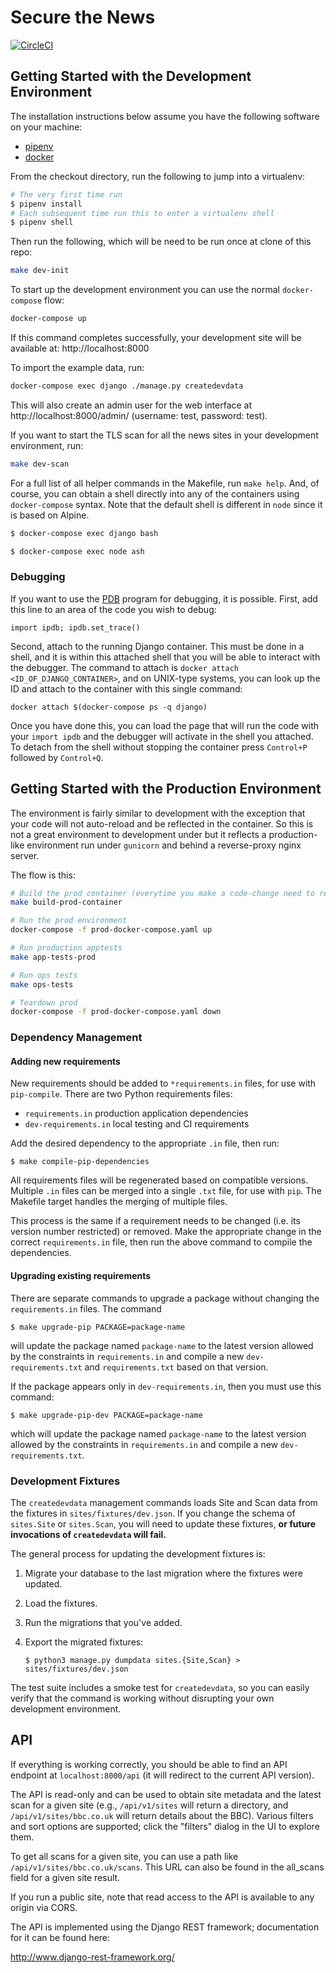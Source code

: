 # Secure the News

[![CircleCI](https://circleci.com/gh/freedomofpress/securethenews.svg?style=svg)](https://circleci.com/gh/freedomofpress/securethenews)

## Getting Started with the Development Environment

The installation instructions below assume you have the following software on your machine:

* [pipenv](https://docs.pipenv.org/#install-pipenv-today)
* [docker](https://docs.docker.com/engine/installation/)

From the checkout directory, run the following to jump into a virtualenv:

```bash
# The very first time run
$ pipenv install
# Each subsequent time run this to enter a virtualenv shell
$ pipenv shell
```

Then run the following, which will be need to be run once at clone of this repo:

```bash
make dev-init
```

To start up the development environment you can use the normal `docker-compose` flow:

```bash
docker-compose up
```

If this command completes successfully, your development site will be available
at: http://localhost:8000

To import the example data, run:

```bash
docker-compose exec django ./manage.py createdevdata
```

This will also create an admin user for the web interface at
http://localhost:8000/admin/ (username: test, password: test).

If you want to start the TLS scan for all the news sites in your development
environment, run:

```bash
make dev-scan
```

For a full list of all helper commands in the Makefile, run `make help`. And,
of course, you can obtain a shell directly into any of the containers using `docker-compose` syntax.
Note that the default shell is different in `node` since it is based on Alpine.

```bash
$ docker-compose exec django bash
```

```bash
$ docker-compose exec node ash
```

### Debugging

If you want to use the [PDB](https://docs.python.org/3/library/pdb.html) program for debugging, it is possible.  First, add this line to an area of the code you wish to debug:

```
import ipdb; ipdb.set_trace()
```

Second, attach to the running Django container.  This must be done in a shell, and it is within this attached shell that you will be able to interact with the debugger.  The command to attach is `docker attach <ID_OF_DJANGO_CONTAINER>`, and on UNIX-type systems, you can look up the ID and attach to the container with this single command:

```
docker attach $(docker-compose ps -q django)
```

Once you have done this, you can load the page that will run the code with your `import ipdb` and the debugger will activate in the shell you attached. To detach from the shell without stopping the container press `Control+P` followed by `Control+Q`.

## Getting Started with the Production Environment

The environment is fairly similar to development with the exception that your code will not auto-reload and be reflected in the container. So this is not a great environment to development under but it reflects a production-like environment run under `gunicorn` and behind a reverse-proxy nginx server.

The flow is this:

```bash
# Build the prod container (everytime you make a code-change need to re-do this)
make build-prod-container

# Run the prod environment
docker-compose -f prod-docker-compose.yaml up

# Run production apptests
make app-tests-prod

# Run ops tests
make ops-tests

# Teardown prod
docker-compose -f prod-docker-compose.yaml down
```


### Dependency Management

#### Adding new requirements

New requirements should be added to `*requirements.in` files, for use with `pip-compile`.
There are two Python requirements files:

* `requirements.in` production application dependencies
* `dev-requirements.in` local testing and CI requirements

Add the desired dependency to the appropriate `.in` file, then run:

```
$ make compile-pip-dependencies
```

All requirements files will be regenerated based on compatible versions. Multiple `.in`
files can be merged into a single `.txt` file, for use with `pip`. The Makefile
target handles the merging of multiple files.

This process is the same if a requirement needs to be changed (i.e. its version number restricted) or removed.  Make the appropriate change in the correct `requirements.in` file, then run the above command to compile the dependencies.

#### Upgrading existing requirements

There are separate commands to upgrade a package without changing the `requirements.in` files.  The command

```
$ make upgrade-pip PACKAGE=package-name
```

will update the package named `package-name` to the latest version allowed by the constraints in `requirements.in` and compile a new `dev-requirements.txt` and `requirements.txt` based on that version.

If the package appears only in `dev-requirements.in`, then you must use this command:

```
$ make upgrade-pip-dev PACKAGE=package-name
```

which will update the package named `package-name` to the latest version allowed by the constraints in `requirements.in` and compile a new `dev-requirements.txt`.

### Development Fixtures

The `createdevdata` management commands loads Site and Scan data from the
fixtures in `sites/fixtures/dev.json`. If you change the schema of `sites.Site`
or `sites.Scan`, you will need to update these fixtures, **or future
invocations of `createdevdata` will fail.**

The general process for updating the development fixtures is:

1. Migrate your database to the last migration where the fixtures were updated.
2. Load the fixtures.
3. Run the migrations that you've added.
4. Export the migrated fixtures:

    ```
    $ python3 manage.py dumpdata sites.{Site,Scan} > sites/fixtures/dev.json
    ```

The test suite includes a smoke test for `createdevdata`, so you can easily
verify that the command is working without disrupting your own development
environment.

## API

If everything is working correctly, you should be able to find an API endpoint
at `localhost:8000/api` (it will redirect to the current API version).

The API is read-only and can be used to obtain site metadata and the latest scan
for a given site (e.g., `/api/v1/sites` will return a directory, and
`/api/v1/sites/bbc.co.uk` will return details about the BBC). Various filters
and sort options are supported; click the "filters" dialog in the UI to explore
them.

To get all scans for a given site, you can use a path like
`/api/v1/sites/bbc.co.uk/scans`. This URL can also be found in the all_scans
field for a given site result.

If you run a public site, note that read access to the API is available to any
origin via CORS.

The API is implemented using the Django REST framework; documentation for it can
be found here:

http://www.django-rest-framework.org/
